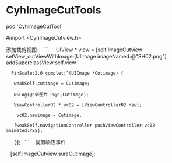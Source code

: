 # CyhImageCutTools
pod 'CyhimageCutTool'

#import <CyhImageCutview.h>

添加裁剪视图
     ```
      UIView * view = [self.ImageCutview setView_cutViewWithImage:[UIImage imageNamed:@"SH02.png"] addSuperclassView:self.view 
      
      PinScale:2.0 complet:^(UIImage *Cutimage) {
       
       weakSelf.cutimage = Cutimage;
       
       NSLog(@"新图片：%@",Cutimage);
       
       ViewController02 * vc02 = [ViewController02 new];
        
        vc02.newimage = Cutimage;
       
       [weakSelf.navigationController pushViewController:vc02 animated:YES];
      
      }];
    ```   
裁剪响应事件

     [self.ImageCutview sureCutImage];
       

